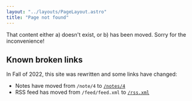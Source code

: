 ```yaml
---
layout: "../layouts/PageLayout.astro"
title: "Page not found"
---
```


That content either a) doesn't exist, or b) has been moved. Sorry for the inconvenience!

## Known broken links

In Fall of 2022, this site was rewritten and some links have changed:

- Notes have moved from `/note/4` to [`/notes/4`](/notes/4)
- RSS feed has moved from `/feed/feed.xml` to [`/rss.xml`](/rss.xml)
